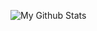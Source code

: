 ![My Github Stats](https://github-readme-stats.vercel.app/api?username=cholladay0816&show_icons=true&count_private=true&theme=tokyonight)
